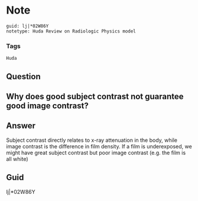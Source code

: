 # Note
```
guid: lj|*02W86Y
notetype: Huda Review on Radiologic Physics model
```

### Tags
```
Huda
```

## Question
<h2>Why does good subject contrast not guarantee good image contrast?</h2>

## Answer
<section>
<p>Subject contrast directly relates to x-ray attenuation in the body, while image contrast is the difference in film density. If a film is underexposed, we might have great subject contrast but poor image contrast (e.g. the film is all white)</p>

</section>

## Guid
lj|*02W86Y
